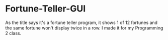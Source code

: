 # Fortune-Teller-GUI
As the title says it's a fortune teller program, it shows 1 of 12 fortunes and the same fortune won't display twice in a row. I made it for my Programming 2 class.
